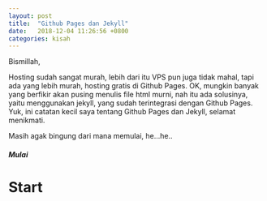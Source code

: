 ```yaml
---
layout: post
title:  "Github Pages dan Jekyll"
date:   2018-12-04 11:26:56 +0800
categories: kisah
---
```


Bismillah,

Hosting sudah sangat murah, lebih dari itu VPS pun juga tidak mahal, tapi ada yang lebih murah, hosting gratis di Github Pages. OK, mungkin banyak yang berfikir akan pusing menulis file html murni, nah itu ada solusinya, yaitu menggunakan jekyll, yang sudah terintegrasi dengan Github Pages. Yuk, ini catatan kecil saya tentang Github Pages dan Jekyll, selamat menikmati.

Masih agak bingung dari mana memulai, he...he..

##### Mulai

# Start
